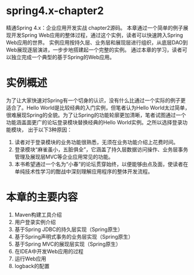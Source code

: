 # spring4.x-chapter2
精通Spring 4.x：企业应用开发实战 chapter2源码。
本章通过一个简单的例子展现开发Spring Web应用的整体过程，通过这个实例，读者可以快速跨入Spring Web应用的世界。
实例应用按持久层、业务层和展现层进行组织，从底层DAO到Web展现逐层演进，一步步地搭建起一个完整的实例。
通过本章的学习，读者可以独立完成一个典型的基于Spring的Web应用。

# 实例概述
为了让大家快速对Spring有一个切身的认识，没有什么比通过一个实际的例子更适合了。Hello World是比较经典的入门实例，但笔者认为Hello World太过简单，
很难展现Spring的全貌。为了让Spring的功能轮廓更加清晰，笔者试图通过一个功能涵盖面更广的论坛登录模块替换经典的Hello World实例。之所以选择登录功能模块，
出于以下3种原因：
1. 读者对于登录模块的业务功能很熟悉，无须在业务功能介绍上花费时间。
2. 登录模块“麻雀虽小，五脏俱全”，它涵盖了持久层数据访问操作、业务层事务管理及展现层MVC等企业应用常见的功能。
3. 本书希望通过一个名为“小春”的论坛贯穿始终，以便能够由点及面，使读者在单纯技术性学习的酣战中深刻理解应用程序的整体开发流程。

# 本章的主要内容
1. Maven构建工具介绍
2. 用户登录实例介绍
3. 基于Spring JDBC的持久层实现（Spring原生）
4. 基于Spring声明式事务的业务层实现（Spring原生）
5. 基于Spring MVC的展现层实现（Spring原生）
6. 在IDEA中开发Web应用的过程
7. 运行Web应用
8. logback的配置
